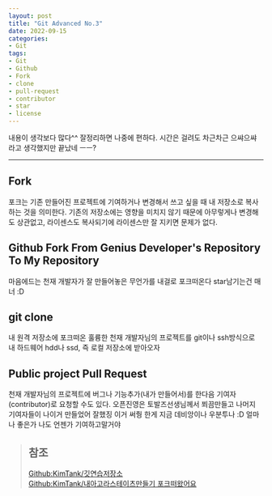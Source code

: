 ```yaml
---
layout: post
title: "Git Advanced No.3"
date: 2022-09-15
categories:
- Git
tags:
- Git
- Github
- Fork
- clone
- pull-request
- contributor
- star
- license
---
```


내용이 생각보다 많다^^ 잘정리하면 나중에 편하다. 시간은 걸려도 차근차근 으쌰으쌰
라고 생각했지만 끝났네 ㅡㅡ?

---

## Fork

포크는 기존 만들어진 프로젝트에 기여하거나 변경해서 쓰고 싶을 때 내 저장소로 복사하는 것을 의미한다. 기존의 저장소에는 영향을 미치지 않기 때문에 아무렇게나 변경해도 상관없고, 라이센스도 복사되기에 라이센스만 잘 지키면 문제가 없다.

## Github Fork From Genius Developer's Repository To My Repository

마음에드는 천재 개발자가 잘 만들어놓은 무언가를 내걸로 포크떠온다 star남기는건 매너 :D

## git clone

내 원격 저장소에 포크떠온 훌륭한 천재 개발자님의 프로젝트를 git이나 ssh방식으로 내 하드웨어 hdd나 ssd, 즉 로컬 저장소에 받아오자

## Public project Pull Request

천재 개발자님의 프로젝트에 버그나 기능추가(내가 만들어서)를 한다음 기여자(contributor)로 요청할 수도 있다. 오픈진영은 토발즈선생님께서 쬐끔만들고 나머지 기여자들이 나이거 만들었어 잘했징 이거 써줭 한게 지금 데비앙이나 우분투나 :D 얼마나 좋은가 나도 언젠가 기여하고말거야


> ## 참조  
> [Github:KimTank/깃연습저장소](https://github.com/KimTank/git-practice-fuzzy-potato)   
> [Github:KimTank/내아고라스테이츠만들기 포크떠왔어요](https://github.com/KimTank/fe-sprint-my-agora-states)